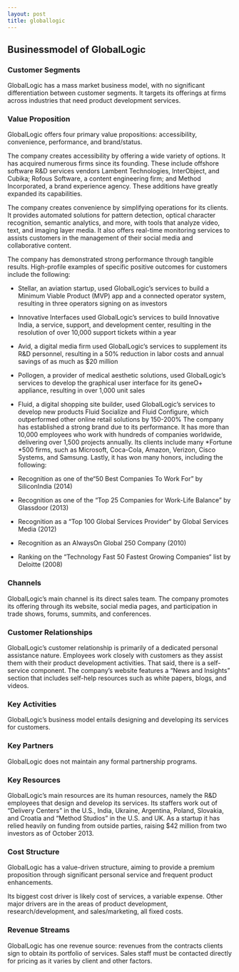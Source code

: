 ```yaml
---
layout: post
title: globallogic
---
```


Businessmodel of GlobalLogic
-----------------------------

### Customer Segments

GlobalLogic has a mass market business model, with no significant differentiation between customer segments. It targets its offerings at firms across industries that need product development services.

### Value Proposition

GlobalLogic offers four primary value propositions: accessibility, convenience, performance, and brand/status.

The company creates accessibility by offering a wide variety of options. It has acquired numerous firms since its founding. These include offshore software R&D services vendors Lambent Technologies, InterObject, and Cubika; Rofous Software, a content engineering firm; and Method Incorporated, a brand experience agency. These additions have greatly expanded its capabilities.

The company creates convenience by simplifying operations for its clients. It provides automated solutions for pattern detection, optical character recognition, semantic analytics, and more, with tools that analyze video, text, and imaging layer media. It also offers real-time monitoring services to assists customers in the management of their social media and collaborative content.

The company has demonstrated strong performance through tangible results. High-profile examples of specific positive outcomes for customers include the following:

 * Stellar, an aviation startup, used GlobalLogic’s services to build a Minimum Viable Product (MVP) app and a connected operator system, resulting in three operators signing on as investors
* Innovative Interfaces used GlobalLogic’s services to build Innovative India, a service, support, and development center, resulting in the resolution of over 10,000 support tickets within a year
* Avid, a digital media firm used GlobalLogic’s services to supplement its R&D personnel, resulting in a 50% reduction in labor costs and annual savings of as much as $20 million
* Pollogen, a provider of medical aesthetic solutions, used GlobalLogic’s services to develop the graphical user interface for its geneO+ appliance, resulting in over 1,000 unit sales
* Fluid, a digital shopping site builder, used GlobalLogic’s services to develop new products Fluid Socialize and Fluid Configure, which outperformed other online retail solutions by 150-200%
 The company has established a strong brand due to its performance. It has more than 10,000 employees who work with hundreds of companies worldwide, delivering over 1,500 projects annually. Its clients include many *Fortune *500 firms, such as Microsoft, Coca-Cola, Amazon, Verizon, Cisco Systems, and Samsung. Lastly, it has won many honors, including the following:

 * Recognition as one of the“50 Best Companies To Work For” by SiliconIndia (2014)
* Recognition as one of the “Top 25 Companies for Work-Life Balance” by Glassdoor (2013)
* Recognition as a “Top 100 Global Services Provider“ by Global Services Media (2012)
* Recognition as an AlwaysOn Global 250 Company (2010)
* Ranking on the “Technology Fast 50 Fastest Growing Companies“ list by Deloitte (2008)
 ### Channels

GlobalLogic’s main channel is its direct sales team. The company promotes its offering through its website, social media pages, and participation in trade shows, forums, summits, and conferences.

### Customer Relationships

GlobalLogic’s customer relationship is primarily of a dedicated personal assistance nature. Employees work closely with customers as they assist them with their product development activities. That said, there is a self-service component. The company’s website features a “News and Insights” section that includes self-help resources such as white papers, blogs, and videos.

### Key Activities

GlobalLogic’s business model entails designing and developing its services for customers.

### Key Partners

GlobalLogic does not maintain any formal partnership programs.

### Key Resources

GlobalLogic’s main resources are its human resources, namely the R&D employees that design and develop its services. Its staffers work out of “Delivery Centers” in the U.S., India, Ukraine, Argentina, Poland, Slovakia, and Croatia and “Method Studios” in the U.S. and UK. As a startup it has relied heavily on funding from outside parties, raising $42 million from two investors as of October 2013.

### Cost Structure

GlobalLogic has a value-driven structure, aiming to provide a premium proposition through significant personal service and frequent product enhancements.

Its biggest cost driver is likely cost of services, a variable expense. Other major drivers are in the areas of product development, research/development, and sales/marketing, all fixed costs.

### Revenue Streams

GlobalLogic has one revenue source: revenues from the contracts clients sign to obtain its portfolio of services. Sales staff must be contacted directly for pricing as it varies by client and other factors.

